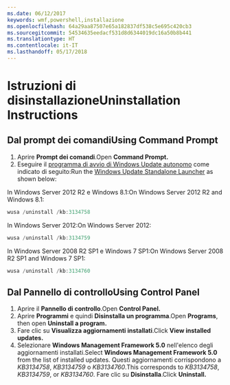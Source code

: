 ```yaml
---
ms.date: 06/12/2017
keywords: wmf,powershell,installazione
ms.openlocfilehash: 64a29aa87507e65a182837df538c5e695c420cb3
ms.sourcegitcommit: 54534635eedacf531d8d6344019dc16a50b8b441
ms.translationtype: HT
ms.contentlocale: it-IT
ms.lasthandoff: 05/17/2018
---
```

# <a name="uninstallation-instructions"></a><span data-ttu-id="96b24-102">Istruzioni di disinstallazione</span><span class="sxs-lookup"><span data-stu-id="96b24-102">Uninstallation Instructions</span></span>

## <a name="using-command-prompt"></a><span data-ttu-id="96b24-103">Dal prompt dei comandi</span><span class="sxs-lookup"><span data-stu-id="96b24-103">Using Command Prompt</span></span>
1.  <span data-ttu-id="96b24-104">Aprire **Prompt dei comandi**.</span><span class="sxs-lookup"><span data-stu-id="96b24-104">Open **Command Prompt.**</span></span>
2.  <span data-ttu-id="96b24-105">Eseguire il [programma di avvio di Windows Update autonomo](https://support.microsoft.com/en-us/kb/934307) come indicato di seguito:</span><span class="sxs-lookup"><span data-stu-id="96b24-105">Run the [Windows Update Standalone Launcher](https://support.microsoft.com/en-us/kb/934307) as shown below:</span></span>

<span data-ttu-id="96b24-106">In Windows Server 2012 R2 e Windows 8.1:</span><span class="sxs-lookup"><span data-stu-id="96b24-106">On Windows Server 2012 R2 and Windows 8.1:</span></span>
```powershell
wusa /uninstall /kb:3134758
```
<span data-ttu-id="96b24-107">In Windows Server 2012:</span><span class="sxs-lookup"><span data-stu-id="96b24-107">On Windows Server 2012:</span></span>
```powershell
wusa /uninstall /kb:3134759
```
<span data-ttu-id="96b24-108">In Windows Server 2008 R2 SP1 e Windows 7 SP1:</span><span class="sxs-lookup"><span data-stu-id="96b24-108">On Windows Server 2008 R2 SP1 and Windows 7 SP1:</span></span>
```powershell
wusa /uninstall /kb:3134760
```

## <a name="using-control-panel"></a><span data-ttu-id="96b24-109">Dal Pannello di controllo</span><span class="sxs-lookup"><span data-stu-id="96b24-109">Using Control Panel</span></span>
1.  <span data-ttu-id="96b24-110">Aprire il **Pannello di controllo**.</span><span class="sxs-lookup"><span data-stu-id="96b24-110">Open **Control Panel.**</span></span>
2.  <span data-ttu-id="96b24-111">Aprire **Programmi** e quindi **Disinstalla un programma**.</span><span class="sxs-lookup"><span data-stu-id="96b24-111">Open **Programs**, then open **Uninstall a program.**</span></span>
3.  <span data-ttu-id="96b24-112">Fare clic su **Visualizza aggiornamenti installati**.</span><span class="sxs-lookup"><span data-stu-id="96b24-112">Click **View installed updates.**</span></span>
4.  <span data-ttu-id="96b24-113">Selezionare **Windows Management Framework 5.0** nell'elenco degli aggiornamenti installati.</span><span class="sxs-lookup"><span data-stu-id="96b24-113">Select **Windows Management Framework 5.0** from the list of installed updates.</span></span> <span data-ttu-id="96b24-114">Questi aggiornamenti corrispondono a *KB3134758*, *KB3134759* o *KB3134760*.</span><span class="sxs-lookup"><span data-stu-id="96b24-114">This corresponds to *KB3134758*, *KB3134759*, or *KB3134760*.</span></span> <span data-ttu-id="96b24-115">Fare clic su **Disinstalla**.</span><span class="sxs-lookup"><span data-stu-id="96b24-115">Click **Uninstall.**</span></span>
